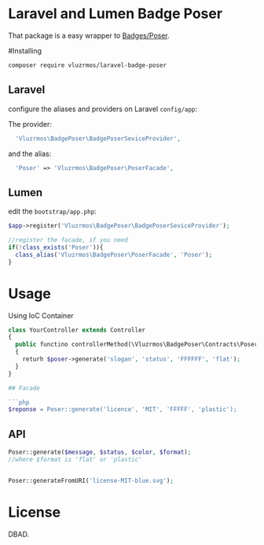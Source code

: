 # Laravel and Lumen Badge Poser 
That package is a easy wrapper to [Badges/Poser](https://github.com/badges/poser).

#Installing

```bash
composer require vluzrmos/laravel-badge-poser
```
## Laravel
configure the aliases and providers on Laravel `config/app`:

The provider:
```php
  'Vluzrmos\BadgePoser\BadgePoserSeviceProvider',
```

and the alias:

```php
  'Poser' => 'Vluzrmos\BadgePoser\PoserFacade',
```

## Lumen

edit the `bootstrap/app.php`:

```php
$app->register('Vluzrmos\BadgePoser\BadgePoserSeviceProvider');

//register the facade, if you need
if(!class_exists('Poser')){
  class_alias('Vluzrmos\BadgePoser\PoserFacade', 'Poser');
}
```

# Usage

Using IoC Container

```php
class YourController extends Controller
{
  public functino controllerMethod(\Vluzrmos\BadgePoser\Contracts\Poser $poser)
  {
    returh $poser->generate('slogan', 'status', 'FFFFFF', 'flat');
  }
} 

## Facade

```php
$reponse = Poser::generate('licence', 'MIT', 'FFFFF', 'plastic');
```

## API

```php
Poser::generate($message, $status, $color, $format);
//where $format is 'flat' or 'plastic'


Poser::generateFromURI('license-MIT-blue.svg');
```

# License

DBAD.
